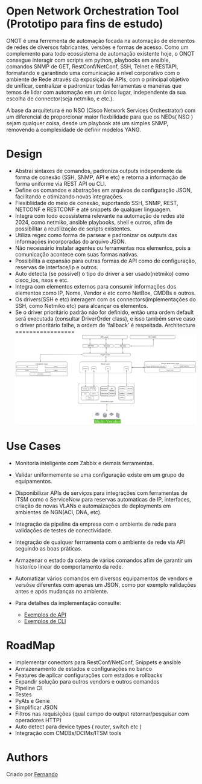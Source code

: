 Open Network Orchestration Tool (Prototipo para fins de estudo)
=======
ONOT é uma ferrementa de automação focada na automação de elementos de redes de diversos fabricantes, versões e formas de acesso.
Como um complemento para todo ecossistema de automação existente hoje, o ONOT consegue interagir com scripts em python, playbooks em ansible, comandos SNMP de GET, RestConf/NetConf, SSH, Telnet e RESTAPI, formatando e garantindo uma comunicação a nível corporativo com o ambiente de Rede através da exposição de APIs, com o principal objetivo de unificar, centralizar e padronizar todas ferramentas e maneiras que temos de lidar com automação em um único lugar, independente da sua escolha de connector(seja netmiko, e etc.).

A base da arquitetura é no NSO (Cisco Network Services Orchestrator) com um diferencial de proporcionar maior flexbilidade para que os NEDs( NSO ) sejam qualquer coisa, desde um playbook até um simples SNMP, removendo a complexidade de definir modelos YANG.


Design
=================

   * Abstrai sintaxes de comandos, padroniza outputs independente da forma de conexão (SSH, SNMP, API e etc) e retorna a informação de forma uniforme via REST API ou CLI.
   * Define os comandos e abstrações em arquivos de configuração JSON, facilitando e otimizando novas integrações.
   * Flexibliidade do meio de conexão, suportando SSH, SNMP, REST, NETCONF e RESTCONF e até snippets de qualquer linguagem.
   * Integra com todo ecossistema relevante na automação de redes até 2024, como netmiko, ansible playbooks, shell e outros, afim de possibilitar a reutilização de scripts existentes.
   * Utiliza regex como forma de parsear e padronizar os outputs das informações incorporadas do arquivo JSON.
   * Não necessário instalar agentes ou ferramentas nos elementos, pois a comunicação acontece com suas formas nativas.
   * Possibilita a expansão para outras formas de API como de configuração, reservas de interface/ip e outros.
   * Auto detecta (se possível) o tipo do driver a ser usado(netmiko) como cisco_ios, nxos e etc.
   * Integra com elementos externos para consumir informações dos elementos como IP, Nome, Vendor e etc como NetBox, CMDBs e outros.
   * Os drivers(SSH e etc) interagem com os connectors(implementações do SSH, como Netmiko etc) para alcançar os elementos.
   * Se o driver prioritário padrão não for definido, então uma ordem default será executada (consultar DriverOrder class), e isso também serve caso o driver prioritário falhe, a ordem de 'fallback' é respeitada.
Architecture
=================
![Logo](docs/imgs/architecture.png)
  

Use Cases
============
   * Monitoria inteligente com Zabbix e demais ferramentas.
   * Validar uniformemente se uma configuração existe em um grupo de equipamentos.
   * Disponibilizar APIs de serviços para integrações com ferramentas de ITSM como o ServiceNow para reservas automaticas de IP, interfaces, criação de novas VLANs e automaizações de deployments em ambientes de NGN(ACI, DNA, etc).
   * Integração da pipeline da empresa com o ambiente de rede para validações de testes de conectividade.
   * Integração de qualquer ferrramenta com o ambiente de rede via API seguindo as boas práticas.
   * Armazenar o estado da coleta de vários comandos afim de garantir um historíco linear do comportamento da rede.
   * Automatizar vários comandos em diversos equipamentos de vendors e versõse diferentes com apenas um JSON, como por exemplo validações antes e após mudanças no ambiente.

   * Para detalhes da implementação consulte:
      - [Exemplos de API](docs/examples/API.md)
      - [Exemplos de CLI](docs/examples/CLI.md)





RoadMap
=======
   * Implementar conectors para RestConf/NetConf, Snippets e ansible
   * Armazenamento de estados e configurações no banco
   * Features de aplicar configurações com estados e rollbacks
   * Expandir solução para outros vendors e outros comandos
   * Pipeline CI
   * Testes
   * PyAts e Genie
   * Simplificar JSON
   * Filtros nas requisições (qual campo do output retornar/pesquisar com operadores HTTP)
   * Auto detect para device types ( router, switch etc )
   * Integração com CMDBs/DCIMs/ITSM tools

Authors
=======
Criado por [Fernando](https://github.com/faraujosilva)

